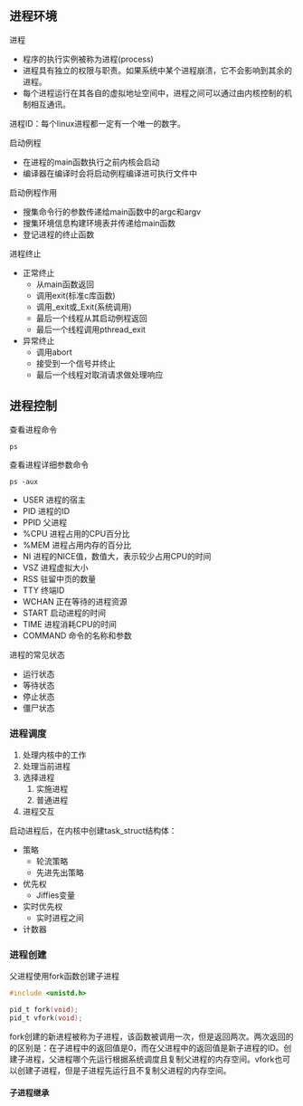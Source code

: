 ## 进程环境
进程

* 程序的执行实例被称为进程(process)
* 进程具有独立的权限与职责。如果系统中某个进程崩溃，它不会影响到其余的进程。
* 每个进程运行在其各自的虚拟地址空间中，进程之间可以通过由内核控制的机制相互通讯。  

进程ID：每个linux进程都一定有一个唯一的数字。

启动例程

* 在进程的main函数执行之前内核会启动
* 编译器在编译时会将启动例程编译进可执行文件中

启动例程作用

* 搜集命令行的参数传递给main函数中的argc和argv
* 搜集环境信息构建环境表并传递给main函数
* 登记进程的终止函数

进程终止

* 正常终止
    * 从main函数返回
    * 调用exit(标准c库函数)
    * 调用_exit或_Exit(系统调用)
    * 最后一个线程从其启动例程返回
    * 最后一个线程调用pthread_exit
* 异常终止
    * 调用abort
    * 接受到一个信号并终止
    * 最后一个线程对取消请求做处理响应

## 进程控制
查看进程命令
```
ps
```
查看进程详细参数命令
```
ps -aux
```

* USER 进程的宿主
* PID 进程的ID
* PPID 父进程
* %CPU 进程占用的CPU百分比
* %MEM 进程占用内存的百分比
* NI 进程的NICE值，数值大，表示较少占用CPU的时间
* VSZ 进程虚拟大小
* RSS 驻留中页的数量
* TTY 终端ID
* WCHAN 正在等待的进程资源
* START 启动进程的时间
* TIME 进程消耗CPU的时间
* COMMAND 命令的名称和参数

进程的常见状态

* 运行状态
* 等待状态
* 停止状态
* 僵尸状态

### 进程调度

1. 处理内核中的工作
2. 处理当前进程
3. 选择进程
    1. 实施进程
    2. 普通进程
4. 进程交互

启动进程后，在内核中创建task_struct结构体：

* 策略
    * 轮流策略
    * 先进先出策略
* 优先权
    * Jiffies变量
* 实时优先权
    * 实时进程之间
* 计数器

### 进程创建
父进程使用fork函数创建子进程
```c
#include <unistd.h>

pid_t fork(void);
pid_t vfork(void);
```
fork创建的新进程被称为子进程，该函数被调用一次，但是返回两次。两次返回的的区别是：在子进程中的返回值是0，而在父进程中的返回值是新子进程的ID。创建子进程，父进程哪个先运行根据系统调度且复制父进程的内存空间。vfork也可以创建子进程，但是子进程先运行且不复制父进程的内存空间。

#### 子进程继承
